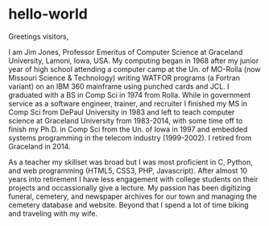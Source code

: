 # hello-world

Greetings visitors,

I am Jim Jones, Professor Emeritus of Computer Science at Graceland University, Lamoni, Iowa, USA.
My computing began in 1968 after my junior year of high school attending a computer camp 
at the Un. of MO-Rolla (now Missouri Science & Technology) writing WATFOR programs (a Fortran variant)
on an IBM 360 mainframe using punched cards and JCL. I graduated with a BS in Comp Sci in 1974 from Rolla.
While in government service as a software engineer, trainer, and recruiter I finished my
MS in Comp Sci from DePaul University in 1983 and left to teach computer science at
Graceland University from 1983-2014, with some time off to finish my Ph.D. in Comp Sci from the 
Un. of Iowa in 1997 and embedded systems programming in the telecom industry (1999-2002). 
I retired from Graceland in 2014.

As a teacher my skillset was broad but I was most proficient in C, Python, and web programming
(HTML5, CSS3, PHP, Javascript). After almost 10 years into retirement I have less engagement
with college students on their projects and occassionally give a lecture. My passion has been
digitizing funeral, cemetery, and newspaper archives for our town and managing the cemetery
database and website. Beyond that I spend a lot of time biking and traveling with my wife.
